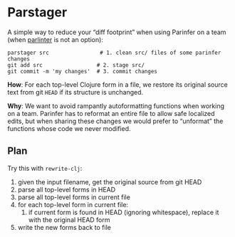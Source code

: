 # Parstager

A simple way to reduce your “diff footprint” when using Parinfer on a team
(when [parlinter] is not an option):

```
parstager src                # 1. clean src/ files of some parinfer changes
git add src                 # 2. stage src/
git commit -m 'my changes'  # 3. commit changes
```

**How**: For each top-level Clojure form in a file, we restore its original
source text from git `HEAD` if its structure is unchanged.

**Why**: We want to avoid rampantly autoformatting functions when working on a
team.  Parinfer has to reformat an entire file to allow safe localized edits,
but when sharing these changes we would prefer to “unformat” the functions
whose code we never modified.

## Plan

Try this with `rewrite-clj`:

1. given the input filename, get the original source from git HEAD
1. parse all top-level forms in HEAD
1. parse all top-level forms in current file
1. for each top-level form in current file:
    1. if current form is found in HEAD (ignoring whitespace), replace it with the original HEAD form
1. write the new forms back to file

[parlinter]:https://github.com/shaunlebron/parlinter
